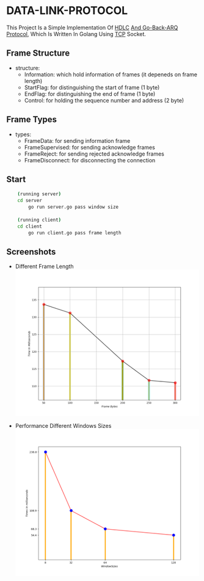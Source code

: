 # DATA-LINK-PROTOCOL
This Project Is a Simple Implementation Of [HDLC](https://en.wikipedia.org/wiki/High-Level_Data_Link_Control) [And Go-Back-ARQ Protocol](https://en.wikipedia.org/wiki/Go-Back-N_ARQ), Which Is Written In Golang Using [TCP](https://golang.org/pkg/net) Socket.

## Frame Structure
* structure:
    - Information: which hold information of frames (it depeneds on frame length)
    - StartFlag: for distinguishing the start of frame (1 byte)
    - EndFlag: for distinguishing the end of frame (1 byte)
    - Control: for holding the sequence number and address (2 byte)

## Frame Types
* types:
    - FrameData: for sending information frame
    - FrameSupervised: for sending acknowledge frames
    - FrameReject: for sending rejected acknowledge frames
    - FrameDisconnect: for disconnecting the connection

## Start
```bash 
    (running server)
    cd server
        go run server.go pass window size
    
    (running client)
    cd client
        go run client.go pass frame length
```

## Screenshots
* Different Frame Length
    ![Frame Length](./screen_shots/DifferentBytesGoBack.png "Frame Length")

* Performance Different Windows Sizes
    ![Frame Length](./screen_shots/windows_size.png "Frame Length")
